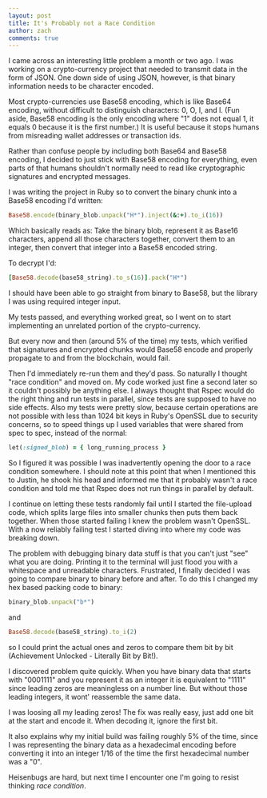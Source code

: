 ```yaml
---
layout: post
title: It's Probably not a Race Condition
author: zach
comments: true
---
```


I came across an interesting little problem a month or two ago. I was working on a crypto-currency project that needed to transmit data in the form of JSON. One down side of using JSON, however, is that binary information needs to be character encoded.

Most crypto-currencies use Base58 encoding, which is like Base64 encoding, without difficult to distinguish characters: 0, O, I, and l. (Fun aside, Base58 encoding is the only encoding where "1" does not equal 1, it equals 0 because it is the first number.) It is useful because it stops humans from misreading wallet addresses or transaction ids.

Rather than confuse people by including both Base64 and Base58 encoding, I decided to just stick with Base58 encoding for everything, even parts of that humans shouldn't normally need to read like cryptographic signatures and encrypted messages.

I was writing the project in Ruby so to convert the binary chunk into a Base58 encoding I'd written:

``` ruby
Base58.encode(binary_blob.unpack("H*").inject(&:+).to_i(16))
```

Which basically reads as: Take the binary blob, represent it as Base16 characters, append all those characters together, convert them to an integer, then convert that integer into a Base58 encoded string.

To decrypt I'd:

``` ruby
[Base58.decode(base58_string).to_s(16)].pack("H*")
```

I should have been able to go straight from binary to Base58, but the library I was using required integer input.

My tests passed, and everything worked great, so I went on to start implementing an unrelated portion of the crypto-currency.

But every now and then (around 5% of the time) my tests, which verified that signatures and encrypted chunks would Base58 encode and properly propagate to and from the blockchain, would fail.

Then I'd immediately re-run them and they'd pass. So naturally I thought "race condition" and moved on. My code worked just fine a second later so it couldn't possibly be anything else. I always thought that Rspec would do the right thing and run tests in parallel, since tests are supposed to have no side effects. Also my tests were pretty slow, because certain operations are not possible with less than 1024 bit keys in Ruby's OpenSSL due to security concerns, so to speed things up I used variables that were shared from spec to spec, instead of the normal:

``` ruby
let(:signed_blob) = { long_running_process }
```

So I figured it was possible I was inadvertently opening the door to a race condition somewhere. I should note at this point that when I mentioned this to Justin, he shook his head and informed me that it probably wasn't a race condition and told me that Rspec does not run things in parallel by default.

I continue on letting these tests randomly fail until I started the file-upload code, which splits large files into smaller chunks then puts them back together. When those started failing I knew the problem wasn't OpenSSL. With a now reliably failing test I started diving into where my code was breaking down.

The problem with debugging binary data stuff is that you can't just "see" what you are doing. Printing it to the terminal will just flood you with a whitespace and unreadable characters. Frustrated, I finally decided I was going to compare binary to binary before and after. To do this I changed my hex based packing code to binary:

``` ruby
binary_blob.unpack("b*")
```

and

``` ruby
Base58.decode(base58_string).to_i(2)
``` 

so I could print the actual ones and zeros to compare them bit by bit (Achievement Unlocked - Literally Bit by Bit!).

I discovered problem quite quickly. When you have binary data that starts with "0001111" and you represent it as an integer it is equivalent to "1111" since leading zeros are meaningless on a number line. But without those leading integers, it wont' reassemble the same data.

I was loosing all my leading zeros! The fix was really easy, just add one bit at the start and encode it. When decoding it, ignore the first bit.

It also explains why my initial build was failing roughly 5% of the time, since I was representing the binary data as a hexadecimal encoding before converting it into an integer 1/16 of the time the first hexadecimal number was a "0".

Heisenbugs are hard, but next time I encounter one I'm going to resist thinking *race condition*.
